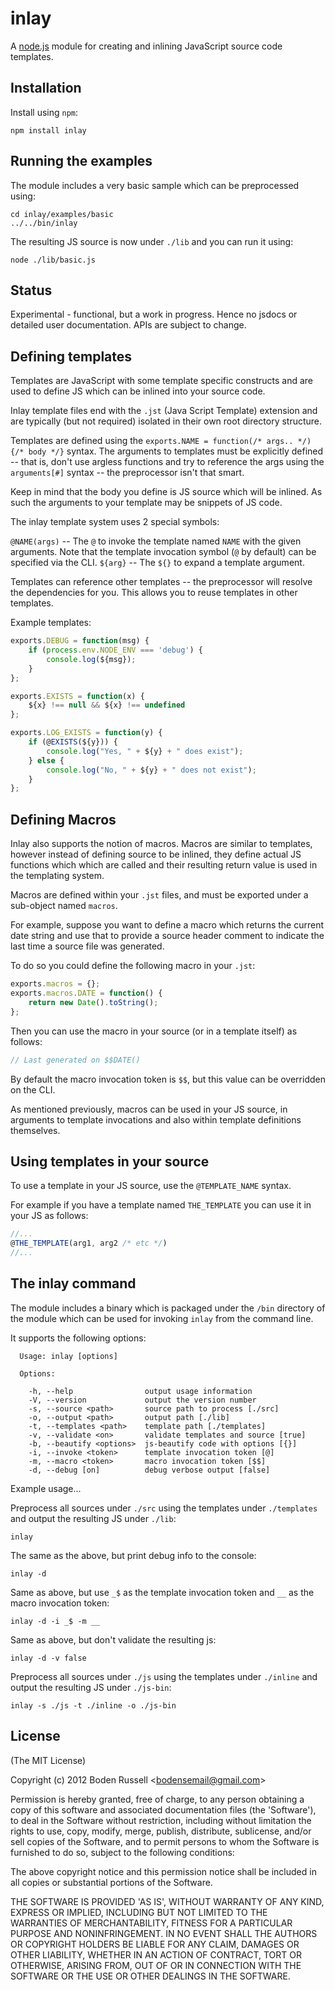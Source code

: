 # inlay

A [node.js](http://nodejs.org) module for creating and inlining JavaScript 
source code templates.

## Installation

Install using `npm`:
```
npm install inlay
```

## Running the examples

The module includes a very basic sample which can be preprocessed using:
```
cd inlay/examples/basic
../../bin/inlay
```

The resulting JS source is now under `./lib` and you can run it using:
```
node ./lib/basic.js
```


## Status

Experimental - functional, but a work in progress. Hence no jsdocs or detailed
user documentation. APIs are subject to change.

## Defining templates

Templates are JavaScript with some template specific constructs and are used
to define JS which can be inlined into your source code.

Inlay template files end with the `.jst` (Java Script Template) extension 
and are typically (but not required) isolated in their own root directory structure. 

Templates are defined using the `exports.NAME = function(/* args.. */) {/* body */}` 
syntax. The arguments to templates must be explicitly defined -- that is, don't use
argless functions and try to reference the args using the `arguments[#]`
syntax -- the preprocessor isn't that smart.

Keep in mind that the body you define is JS source which will be inlined. 
As such the arguments to your template may be snippets of JS code.

The inlay template system uses 2 special symbols:

`@NAME(args)` -- The `@` to invoke the template named `NAME` with the given arguments.
Note that the template invocation symbol (`@` by default) can be specified via the
CLI.
`${arg}` -- The `${}` to expand a template argument.

Templates can reference other templates -- the preprocessor will resolve the
dependencies for you. This allows you to reuse templates in other templates.

Example templates:
```js
exports.DEBUG = function(msg) {
    if (process.env.NODE_ENV === 'debug') {
        console.log(${msg});
    }
};

exports.EXISTS = function(x) {
    ${x} !== null && ${x} !== undefined
};

exports.LOG_EXISTS = function(y) {
    if (@EXISTS(${y})) {
        console.log("Yes, " + ${y} + " does exist");
    } else {
        console.log("No, " + ${y} + " does not exist");
    }
};
```

## Defining Macros

Inlay also supports the notion of macros. Macros are similar to templates, however
instead of defining source to be inlined, they define actual JS functions which 
which are called and their resulting return value is used in the templating system.

Macros are defined within your `.jst` files, and must be exported under a sub-object
named `macros`.

For example, suppose you want to define a macro which returns the current date
string and use that to provide a source header comment to indicate the last
time a source file was generated.

To do so you could define the following macro in your `.jst`:

```js
exports.macros = {};
exports.macros.DATE = function() {
    return new Date().toString();
};
```

Then you can use the macro in your source (or in a template itself) as follows:
```js
// Last generated on $$DATE()
```

By default the macro invocation token is `$$`, but this value can be overridden on 
the CLI.

As mentioned previously, macros can be used in your JS source, in arguments to
template invocations and also within template definitions themselves.

## Using templates in your source

To use a template in your JS source, use the `@TEMPLATE_NAME` syntax.

For example if you have a template named `THE_TEMPLATE` you can use it in 
your JS as follows:
```js
//...
@THE_TEMPLATE(arg1, arg2 /* etc */)
//...
```


## The inlay command

The module includes a binary which is packaged under the `/bin` directory
of the module which can be used for invoking `inlay` from the command line.

It supports the following options:
```
  Usage: inlay [options]

  Options:

    -h, --help                output usage information
    -V, --version             output the version number
    -s, --source <path>       source path to process [./src]
    -o, --output <path>       output path [./lib]
    -t, --templates <path>    template path [./templates]
    -v, --validate <on>       validate templates and source [true]
    -b, --beautify <options>  js-beautify code with options [{}]
    -i, --invoke <token>      template invocation token [@]
    -m, --macro <token>       macro invocation token [$$]
    -d, --debug [on]          debug verbose output [false]
```

Example usage...

Preprocess all sources under `./src` using the templates under `./templates` and output
the resulting JS under `./lib`:
```
inlay
```

The same as the above, but print debug info to the console:
```
inlay -d
```

Same as above, but use `_$` as the template invocation token and `__` as the
macro invocation token:
```
inlay -d -i _$ -m __
```

Same as above, but don't validate the resulting js:
```
inlay -d -v false
```

Preprocess all sources under `./js` using the templates under `./inline` and
output the resulting JS under `./js-bin`:
```
inlay -s ./js -t ./inline -o ./js-bin
```

## License

(The MIT License)

Copyright (c) 2012 Boden Russell &lt;bodensemail@gmail.com&gt;

Permission is hereby granted, free of charge, to any person obtaining
a copy of this software and associated documentation files (the
'Software'), to deal in the Software without restriction, including
without limitation the rights to use, copy, modify, merge, publish,
distribute, sublicense, and/or sell copies of the Software, and to
permit persons to whom the Software is furnished to do so, subject to
the following conditions:

The above copyright notice and this permission notice shall be
included in all copies or substantial portions of the Software.

THE SOFTWARE IS PROVIDED 'AS IS', WITHOUT WARRANTY OF ANY KIND,
EXPRESS OR IMPLIED, INCLUDING BUT NOT LIMITED TO THE WARRANTIES OF
MERCHANTABILITY, FITNESS FOR A PARTICULAR PURPOSE AND NONINFRINGEMENT.
IN NO EVENT SHALL THE AUTHORS OR COPYRIGHT HOLDERS BE LIABLE FOR ANY
CLAIM, DAMAGES OR OTHER LIABILITY, WHETHER IN AN ACTION OF CONTRACT,
TORT OR OTHERWISE, ARISING FROM, OUT OF OR IN CONNECTION WITH THE
SOFTWARE OR THE USE OR OTHER DEALINGS IN THE SOFTWARE.

